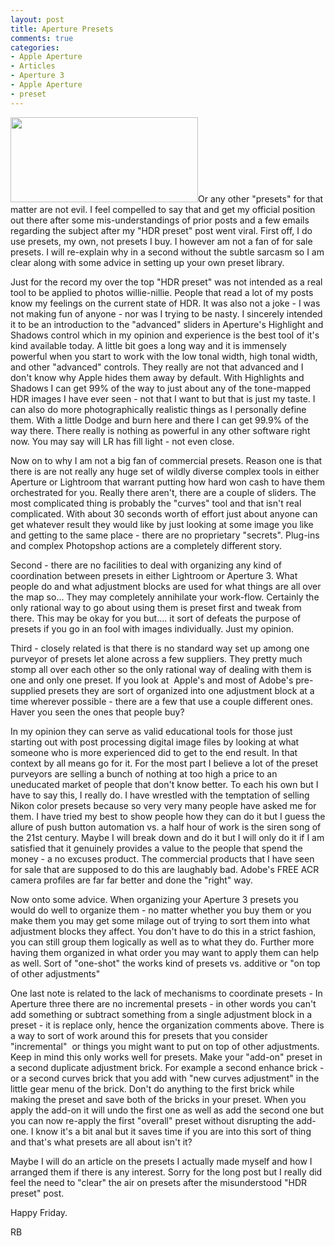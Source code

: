 ```yaml
---
layout: post
title: Aperture Presets
comments: true
categories:
- Apple Aperture
- Articles
- Aperture 3
- Apple Aperture
- preset
---
```

<a rel="prettyPhoto" href="http://photo.rwboyer.com/wp-content/uploads/2010/08/GLMedia-639-Version-3.jpg"><img class="alignleft size-medium wp-image-2255" title="GLMedia 639 - Version 3" src="http://photo.rwboyer.com/wp-content/uploads/2010/08/GLMedia-639-Version-3-300x136.jpg" alt="" width="300" height="136" /></a>Or any other "presets" for that matter are not evil. I feel compelled to say that and get my official position out there after some mis-understandings of prior posts and a few emails regarding the subject after my "HDR preset" post went viral. First off, I do use presets, my own, not presets I buy. I however am not a fan of for sale presets. I will re-explain why in a second without the subtle sarcasm so I am clear along with some advice in setting up your own preset library.

Just for the record my over the top "HDR preset" was not intended as a real tool to be applied to photos willie-nillie. People that read a lot of my posts know my feelings on the current state of HDR. It was also not a joke - I was not making fun of anyone - nor was I trying to be nasty. I sincerely intended it to be an introduction to the "advanced" sliders in Aperture's Highlight and Shadows control which in my opinion and experience is the best tool of it's kind available today. A little bit goes a long way and it is immensely powerful when you start to work with the low tonal width, high tonal width, and other "advanced" controls. They really are not that advanced and I don't know why Apple hides them away by default. With Highlights and Shadows I can get 99% of the way to just about any of the tone-mapped HDR images I have ever seen - not that I want to but that is just my taste. I can also do more photographically realistic things as I personally define them. With a little Dodge and burn here and there I can get 99.9% of the way there. There really is nothing as powerful in any other software right now. You may say will LR has fill light - not even close.

Now on to why I am not a big fan of commercial presets. Reason one is that there is are not really any huge set of wildly diverse complex tools in either Aperture or Lightroom that warrant putting how hard won cash to have them orchestrated for you. Really there aren't, there are a couple of sliders. The most complicated thing is probably the "curves" tool and that isn't real complicated. With about 30 seconds worth of effort just about anyone can get whatever result they would like by just looking at some image you like and getting to the same place - there are no proprietary "secrets". Plug-ins and complex Photopshop actions are a completely different story.

Second - there are no facilities to deal with organizing any kind of coordination between presets in either Lightroom or Aperture 3. What people do and what adjustment blocks are used for what things are all over the map so... They may completely annihilate your work-flow. Certainly the only rational way to go about using them is preset first and tweak from there. This may be okay for you but.... it sort of defeats the purpose of presets if you go in an fool with images individually. Just my opinion.

Third - closely related is that there is no standard way set up among one purveyor of presets let alone across a few suppliers. They pretty much stomp all over each other so the only rational way of dealing with them is one and only one preset. If you look at  Apple's and most of Adobe's pre-supplied presets they are sort of organized into one adjustment block at a time wherever possible - there are a few that use a couple different ones. Haver you seen the ones that people buy?

In my opinion they can serve as valid educational tools for those just starting out with post processing digital image files by looking at what someone who is more experienced did to get to the end result. In that context by all means go for it. For the most part I believe a lot of the preset purveyors are selling a bunch of nothing at too high a price to an uneducated market of people that don't know better. To each his own but I have to say this, I really do. I have wrestled with the temptation of selling Nikon color presets because so very very many people have asked me for them. I have tried my best to show people how they can do it but I guess the allure of push button automation vs. a half hour of work is the siren song of the 21st century. Maybe I will break down and do it but I will only do it if I am satisfied that it genuinely provides a value to the people that spend the money - a no excuses product. The commercial products that I have seen for sale that are supposed to do this are laughably bad. Adobe's FREE ACR camera profiles are far far better and done the "right" way.

Now onto some advice. When organizing your Aperture 3 presets you would do well to organize them - no matter whether you buy them or you make them you may get some milage out of trying to sort them into what adjustment blocks they affect. You don't have to do this in a strict fashion, you can still group them logically as well as to what they do. Further more having them organized in what order you may want to apply them can help as well. Sort of "one-shot" the works kind of presets vs. additive or "on top of other adjustments"

One last note is related to the lack of mechanisms to coordinate presets - In Aperture three there are no incremental presets - in other words you can't add something or subtract something from a single adjustment block in a preset - it is replace only, hence the organization comments above. There is a way to sort of work around this for presets that you consider "incremental"  or things you might want to put on top of other adjustments. Keep in mind this only works well for presets. Make your "add-on" preset in a second duplicate adjustment brick. For example a second enhance brick - or a second curves brick that you add with "new curves adjustment" in the little gear menu of the brick. Don't do anything to the first brick while making the preset and save both of the bricks in your preset. When you apply the add-on it will undo the first one as well as add the second one but you can now re-apply the first "overall" preset without disrupting the add-one. I know it's a bit anal but it saves time if you are into this sort of thing and that's what presets are all about isn't it?

Maybe I will do an article on the presets I actually made myself and how I arranged them if there is any interest. Sorry for the long post but I really did feel the need to "clear" the air on presets after the misunderstood "HDR preset" post.

Happy Friday.

RB